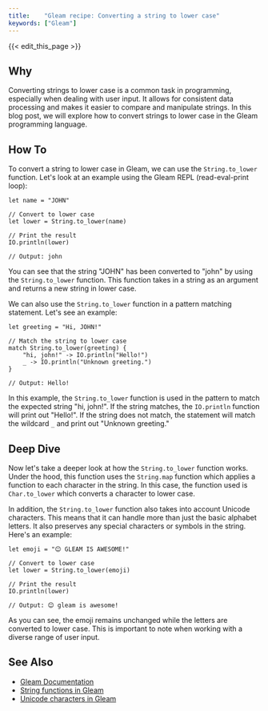 ```yaml
---
title:    "Gleam recipe: Converting a string to lower case"
keywords: ["Gleam"]
---
```


{{< edit_this_page >}}

## Why

Converting strings to lower case is a common task in programming, especially when dealing with user input. It allows for consistent data processing and makes it easier to compare and manipulate strings. In this blog post, we will explore how to convert strings to lower case in the Gleam programming language.

## How To

To convert a string to lower case in Gleam, we can use the `String.to_lower` function. Let's look at an example using the Gleam REPL (read-eval-print loop):

```Gleam
let name = "JOHN"

// Convert to lower case
let lower = String.to_lower(name)

// Print the result
IO.println(lower)

// Output: john
```

You can see that the string "JOHN" has been converted to "john" by using the `String.to_lower` function. This function takes in a string as an argument and returns a new string in lower case.

We can also use the `String.to_lower` function in a pattern matching statement. Let's see an example:

```Gleam
let greeting = "Hi, JOHN!"

// Match the string to lower case
match String.to_lower(greeting) {
    "hi, john!" -> IO.println("Hello!")
    _ -> IO.println("Unknown greeting.")
}

// Output: Hello!
```

In this example, the `String.to_lower` function is used in the pattern to match the expected string "hi, john!". If the string matches, the `IO.println` function will print out "Hello!". If the string does not match, the statement will match the wildcard `_` and print out "Unknown greeting."

## Deep Dive

Now let's take a deeper look at how the `String.to_lower` function works. Under the hood, this function uses the `String.map` function which applies a function to each character in the string. In this case, the function used is `Char.to_lower` which converts a character to lower case. 

In addition, the `String.to_lower` function also takes into account Unicode characters. This means that it can handle more than just the basic alphabet letters. It also preserves any special characters or symbols in the string. Here's an example:

```Gleam
let emoji = "😊 GLEAM IS AWESOME!"

// Convert to lower case
let lower = String.to_lower(emoji)

// Print the result
IO.println(lower)

// Output: 😊 gleam is awesome!
```

As you can see, the emoji remains unchanged while the letters are converted to lower case. This is important to note when working with a diverse range of user input.

## See Also

- [Gleam Documentation](https://gleam.run/documentation/)
- [String functions in Gleam](https://gleam.run/documentation/stdlib/string/)
- [Unicode characters in Gleam](https://gleam.run/documentation/cheatsheet/#unicode)